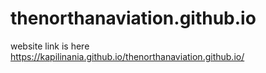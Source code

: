 # thenorthanaviation.github.io
website link is here
https://kapilinania.github.io/thenorthanaviation.github.io/
